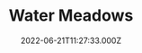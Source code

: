 ---
date: 2022-06-21T11:27:33.000Z
title: Water Meadows
latitude: 52.038561169492404
longitude: 0.7234260806208037
category: checkin
---